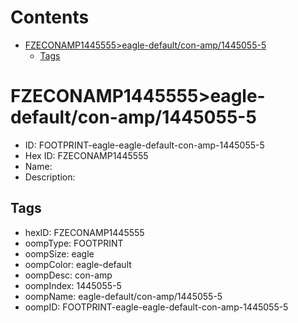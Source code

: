 



Contents
========

* [FZECONAMP1445555>eagle-default/con-amp/1445055-5](#fzeconamp1445555eagle-defaultcon-amp1445055-5)
	* [Tags](#tags)

# FZECONAMP1445555>eagle-default/con-amp/1445055-5

- ID: FOOTPRINT-eagle-eagle-default-con-amp-1445055-5
- Hex ID: FZECONAMP1445555
- Name: 
- Description: 

## Tags

- hexID: FZECONAMP1445555
- oompType: FOOTPRINT
- oompSize: eagle
- oompColor: eagle-default
- oompDesc: con-amp
- oompIndex: 1445055-5
- oompName: eagle-default/con-amp/1445055-5
- oompID: FOOTPRINT-eagle-eagle-default-con-amp-1445055-5
